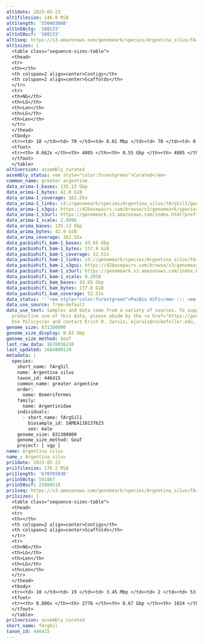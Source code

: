 ```yaml
---
alt1date: 2023-05-23
alt1filesize: 146.8 MiB
alt1length: '550403860'
alt1n50ctg: '108133'
alt1n50scf: '108133'
alt1seq: https://s3.amazonaws.com/genomeark/species/Argentina_silus/fArgSil1/assembly_curated/fArgSil1.alt.cur.20230523.fasta.gz
alt1sizes: |
  <table class="sequence-sizes-table">
  <thead>
  <tr>
  <th></th>
  <th colspan=2 align=center>Contigs</th>
  <th colspan=2 align=center>Scaffolds</th>
  </tr>
  <tr>
  <th>NG</th>
  <th>LG</th>
  <th>Len</th>
  <th>LG</th>
  <th>Len</th>
  </tr>
  </thead>
  <tbody>
  <tr><td> 10 </td><td> 70 </td><td> 0.81 Mbp </td><td> 70 </td><td> 0.81 Mbp </td></tr><tr><td> 20 </td><td> 202 </td><td> 0.51 Mbp </td><td> 202 </td><td> 0.51 Mbp </td></tr><tr><td> 30 </td><td> 415 </td><td> 306.99 Kbp </td><td> 415 </td><td> 306.99 Kbp </td></tr><tr><td> 40 </td><td> 758 </td><td> 191.45 Kbp </td><td> 758 </td><td> 191.45 Kbp </td></tr><tr style="background-color:#cccccc;"><td> 50 </td><td> 1338 </td><td> 108.13 Kbp </td><td> 1338 </td><td> 108.13 Kbp </td></tr><tr><td> 60 </td><td> 2600 </td><td> 40.45 Kbp </td><td> 2600 </td><td> 40.45 Kbp </td></tr><tr><td> 70 </td><td> 0 </td><td>  </td><td> 0 </td><td>  </td></tr><tr><td> 80 </td><td> 0 </td><td>  </td><td> 0 </td><td>  </td></tr><tr><td> 90 </td><td> 0 </td><td>  </td><td> 0 </td><td>  </td></tr><tr><td> 100 </td><td> 0 </td><td>  </td><td> 0 </td><td>  </td></tr></tbody>
  <tfoot>
  <tr><th> 0.662x </th><th> 4805 </th><th> 0.55 Gbp </th><th> 4805 </th><th> 0.55 Gbp </th></tr>
  </tfoot>
  </table>
alt1version: assembly_curated
assembly_status: <em style="color:forestgreen">Curated</em>
common_name: greater argentine
data_arima-1_bases: 135.13 Gbp
data_arima-1_bytes: 42.0 GiB
data_arima-1_coverage: 162.55x
data_arima-1_links: s3://genomeark/species/Argentina_silus/fArgSil1/genomic_data/arima/<br>
data_arima-1_s3gui: https://42basepairs.com/browse/s3/genomeark/species/Argentina_silus/fArgSil1/genomic_data/arima/
data_arima-1_s3url: https://genomeark.s3.amazonaws.com/index.html?prefix=species/Argentina_silus/fArgSil1/genomic_data/arima/
data_arima-1_scale: 2.9996
data_arima_bases: 135.13 Gbp
data_arima_bytes: 42.0 GiB
data_arima_coverage: 162.55x
data_pacbiohifi_bam-1_bases: 43.65 Gbp
data_pacbiohifi_bam-1_bytes: 137.8 GiB
data_pacbiohifi_bam-1_coverage: 52.51x
data_pacbiohifi_bam-1_links: s3://genomeark/species/Argentina_silus/fArgSil1/genomic_data/pacbio_hifi/<br>
data_pacbiohifi_bam-1_s3gui: https://42basepairs.com/browse/s3/genomeark/species/Argentina_silus/fArgSil1/genomic_data/pacbio_hifi/
data_pacbiohifi_bam-1_s3url: https://genomeark.s3.amazonaws.com/index.html?prefix=species/Argentina_silus/fArgSil1/genomic_data/pacbio_hifi/
data_pacbiohifi_bam-1_scale: 0.2950
data_pacbiohifi_bam_bases: 43.65 Gbp
data_pacbiohifi_bam_bytes: 137.8 GiB
data_pacbiohifi_bam_coverage: 52.51x
data_status: '''<em style="color:forestgreen">PacBio HiFi</em> ::: <em style="color:forestgreen">Arima</em>'''
data_use_source: from-default
data_use_text: Samples and data come from a variety of sources. To support fair and
  productive use of this data, please abide by the <a href="https://genome10k.soe.ucsc.edu/data-use-policies/">Data
  Use Policy</a> and contact Erich D. Jarvis, ejarvis@rockefeller.edu, with any questions.
genome_size: 831300000
genome_size_display: 0.83 Gbp
genome_size_method: GoaT
last_raw_data: 1676036210
last_updated: 1684800110
metadata: |
  species:
    short_name: fArgSil
    name: Argentina silus
    taxon_id: 446415
    common_name: greater argentine
    order:
      name: Osmeriformes
    family:
      name: Argentinidae
    individuals:
      - short_name: fArgSil1
        biosample_id: SAMEA110137623
        sex: male
    genome_size: 831300000
    genome_size_method: GoaT
    project: [ vgp ]
name: Argentina silus
name_: Argentina_silus
pri1date: 2023-05-23
pri1filesize: 176.2 MiB
pri1length: '670765936'
pri1n50ctg: 591867
pri1n50scf: 23084518
pri1seq: https://s3.amazonaws.com/genomeark/species/Argentina_silus/fArgSil1/assembly_curated/fArgSil1.pri.cur.20230523.fasta.gz
pri1sizes: |
  <table class="sequence-sizes-table">
  <thead>
  <tr>
  <th></th>
  <th colspan=2 align=center>Contigs</th>
  <th colspan=2 align=center>Scaffolds</th>
  </tr>
  <tr>
  <th>NG</th>
  <th>LG</th>
  <th>Len</th>
  <th>LG</th>
  <th>Len</th>
  </tr>
  </thead>
  <tbody>
  <tr><td> 10 </td><td> 19 </td><td> 3.45 Mbp </td><td> 2 </td><td> 53.08 Mbp </td></tr><tr><td> 20 </td><td> 52 </td><td> 1.89 Mbp </td><td> 4 </td><td> 35.03 Mbp </td></tr><tr><td> 30 </td><td> 105 </td><td> 1.28 Mbp </td><td> 7 </td><td> 25.59 Mbp </td></tr><tr><td> 40 </td><td> 184 </td><td> 0.86 Mbp </td><td> 10 </td><td> 24.54 Mbp </td></tr><tr style="background-color:#cccccc;"><td> 50 </td><td> 301 </td><td style="background-color:#ff8888;"> 0.59 Mbp </td><td> 14 </td><td style="background-color:#88ff88;"> 23.08 Mbp </td></tr><tr><td> 60 </td><td> 489 </td><td> 334.20 Kbp </td><td> 18 </td><td> 19.73 Mbp </td></tr><tr><td> 70 </td><td> 851 </td><td> 148.58 Kbp </td><td> 22 </td><td> 16.51 Mbp </td></tr><tr><td> 80 </td><td> 2241 </td><td> 17.70 Kbp </td><td> 470 </td><td> 18.12 Kbp </td></tr><tr><td> 90 </td><td> 0 </td><td>  </td><td> 0 </td><td>  </td></tr><tr><td> 100 </td><td> 0 </td><td>  </td><td> 0 </td><td>  </td></tr></tbody>
  <tfoot>
  <tr><th> 0.806x </th><th> 2776 </th><th> 0.67 Gbp </th><th> 1024 </th><th> 0.67 Gbp </th></tr>
  </tfoot>
  </table>
pri1version: assembly_curated
short_name: fArgSil
taxon_id: 446415
---
```

